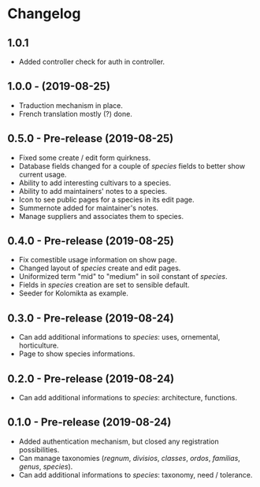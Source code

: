 # Changelog

## 1.0.1
- Added controller check for auth in controller.

## 1.0.0 - (2019-08-25)
- Traduction mechanism in place.
- French translation mostly (?) done.

## 0.5.0 - Pre-release (2019-08-25)
- Fixed some create / edit form quirkness.
- Database fields changed for a couple of _species_ fields to better show current usage.
- Ability to add interesting cultivars to a species.
- Ability to add maintainers' notes to a species.
- Icon to see public pages for a species in its edit page.
- Summernote added for maintainer's notes.
- Manage suppliers and associates them to species.

## 0.4.0 - Pre-release (2019-08-25)
- Fix comestible usage information on show page.
- Changed layout of _species_ create and edit pages.
- Uniformized term "mid" to "medium" in soil constant of _species_.
- Fields in _species_ creation are set to sensible default.
- Seeder for Kolomikta as example.

## 0.3.0 - Pre-release (2019-08-24)

- Can add additional informations to _species_: uses, ornemental, horticulture.
- Page to show species informations.

## 0.2.0 - Pre-release (2019-08-24)

- Can add additional informations to _species_: architecture, functions.

## 0.1.0 - Pre-release (2019-08-24)

- Added authentication mechanism, but closed any registration possibilities.
- Can manage taxonomies (_regnum_, _divisios_, _classes_, _ordos_, _familias_, _genus_, _species_).
- Can add additional informations to _species_: taxonomy, need / tolerance.